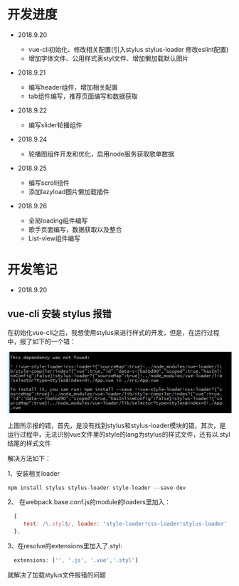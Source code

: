 
# 开发进度

* 2018.9.20

  * vue-cli初始化、修改相关配置(引入stylus  stylus-loader  修改eslint配置)
  * 增加字体文件、公用样式表styl文件、增加懒加载默认图片

* 2018.9.21
  * 编写header组件，增加相关配置
  * tab组件编写，推荐页面编写和数据获取

* 2018.9.22
  * 编写slider轮播组件

* 2018.9.24
  * 轮播图组件开发和优化，启用node服务获取歌单数据

* 2018.9.25
  * 编写scroll组件
  * 添加lazyload图片懒加载插件

* 2018.9.26
  * 全局loading组件编写
  * 歌手页面编写，数据获取以及整合
  * List-view组件编写



# 开发笔记

* 2018.9.20

## vue-cli 安装 stylus 报错

在初始化vue-cli之后，我想使用stylus来进行样式的开发，但是，在运行过程中，报了如下的一个错：

![](https://github.com/bettermu/blog-picture-store/blob/master/vue-music-app/stylus%E6%8A%A5%E9%94%99.png?raw=true)

上图所示报的错，首先，是没有找到stylus和stylus-loader模块的错，其次，是运行过程中，无法识别vue文件里的style的lang为stylus的样式文件，还有以.styl结尾的样式文件

解决方法如下：

1、安装相关loader

``` js
npm install stylus stylus-loader style-loader --save-dev
```

2、 在webpack.base.conf.js的module的loaders里加入：

``` js
  {
     test: /\.styl$/, loader: 'style-loader!css-loader!stylus-loader'
  },
```

3、在resolve的extensions里加入了.styl:

```js
  extensions: ['', '.js', '.vue','.styl']
```

就解决了加载stylus文件报错的问题






